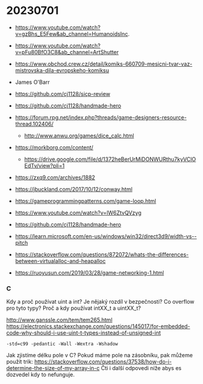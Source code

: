 # 20230701

- https://www.youtube.com/watch?v=gzBhs_E5Few&ab_channel=HumanoidsInc.
- https://www.youtube.com/watch?v=pFu80BfO3C8&ab_channel=ArtShutter
- https://www.obchod.crew.cz/detail/komiks-660709-mesicni-tvar-vaz-mistrovska-dila-evropskeho-komiksu
- James O'Barr
- https://github.com/cj1128/sicp-review
- https://github.com/cj1128/handmade-hero
- https://forum.rpg.net/index.php?threads/game-designers-resource-thread.102406/
  - http://www.anwu.org/games/dice_calc.html
- https://morkborg.com/content/
  - https://drive.google.com/file/d/1372heBerUrMiDONWURthu7kyVClOEdTv/view?pli=1

- https://zxq9.com/archives/1882
- https://jbuckland.com/2017/10/12/conway.html
- https://gameprogrammingpatterns.com/game-loop.html
- https://www.youtube.com/watch?v=lW6ZtvQVzyg

- https://github.com/cj1128/handmade-hero
- https://learn.microsoft.com/en-us/windows/win32/direct3d9/width-vs--pitch
- https://stackoverflow.com/questions/872072/whats-the-differences-between-virtualalloc-and-heapalloc
- https://ruoyusun.com/2019/03/28/game-networking-1.html

### C 

Kdy a proč používat uint a int?
Je nějaký rozdíl v bezpečnosti? Co overflow pro tyto typy?
Proč a kdy používat intXX_t a uintXX_t? 

http://www.ganssle.com/tem/tem265.html
https://electronics.stackexchange.com/questions/145017/for-embedded-code-why-should-i-use-uint-t-types-instead-of-unsigned-int

```
-std=c99 -pedantic -Wall -Wextra -Wshadow
```

Jak zjistíme délku pole v C?
Pokud máme pole na zásobníku, pak můžeme použít trik:
https://stackoverflow.com/questions/37538/how-do-i-determine-the-size-of-my-array-in-c
Čti i další odpovedi níže abys es dozvedel kdy to nefunguje.